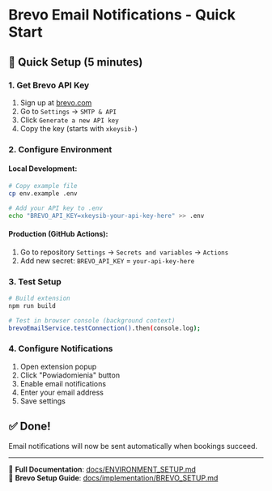 # Brevo Email Notifications - Quick Start

## 🚀 Quick Setup (5 minutes)

### 1. Get Brevo API Key
1. Sign up at [brevo.com](https://www.brevo.com/)
2. Go to `Settings` → `SMTP & API` 
3. Click `Generate a new API key`
4. Copy the key (starts with `xkeysib-`)

### 2. Configure Environment

#### Local Development:
```bash
# Copy example file
cp env.example .env

# Add your API key to .env
echo "BREVO_API_KEY=xkeysib-your-api-key-here" >> .env
```

#### Production (GitHub Actions):
1. Go to repository `Settings` → `Secrets and variables` → `Actions`
2. Add new secret: `BREVO_API_KEY` = `your-api-key-here`

### 3. Test Setup
```bash
# Build extension
npm run build

# Test in browser console (background context)
brevoEmailService.testConnection().then(console.log);
```

### 4. Configure Notifications
1. Open extension popup
2. Click "Powiadomienia" button  
3. Enable email notifications
4. Enter your email address
5. Save settings

## ✅ Done!
Email notifications will now be sent automatically when bookings succeed.

---

📖 **Full Documentation**: [docs/ENVIRONMENT_SETUP.md](docs/ENVIRONMENT_SETUP.md)  
🔧 **Brevo Setup Guide**: [docs/implementation/BREVO_SETUP.md](docs/implementation/BREVO_SETUP.md)
